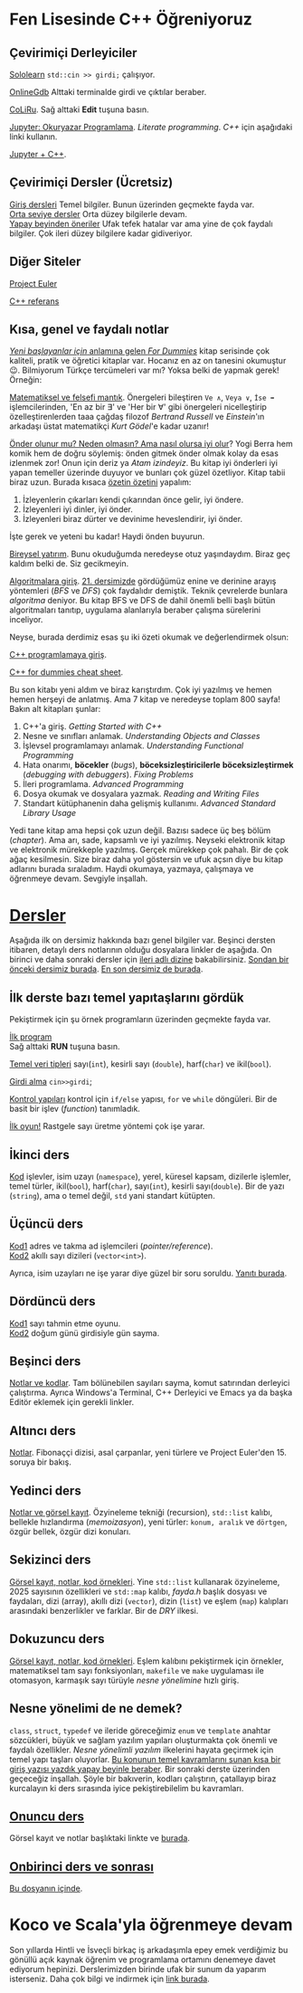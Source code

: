 Fen Lisesinde C++ Öğreniyoruz
=============================

Çevirimiçi Derleyiciler
-----------------------
[Sololearn](https://www.sololearn.com/en/compiler-playground/cpp)  `std::cin >> girdi;` çalışıyor. 

[OnlineGdb](https://onlinegdb.com/MOj93f6vtA)  Alttaki terminalde girdi ve çıktılar beraber.  

[CoLiRu](https://coliru.stacked-crooked.com/a/9a5a244a826e572a).  Sağ alttaki **Edit** tuşuna basın.  

[Jupyter: Okuryazar Programlama](https://jupyter.org/).  *Literate programming*. *C++* için aşağıdaki linki kullanın.  

[Jupyter + C++](https://mybinder.org/v2/gh/jupyter-xeus/xeus-cling/stable?filepath=notebooks/xcpp.ipynb).  


Çevirimiçi Dersler (Ücretsiz)
--
[Giriş dersleri](https://www.sololearn.com/en/learn/courses/c-plus-plus-introduction)  Temel bilgiler. Bunun üzerinden geçmekte fayda var.  
[Orta seviye dersler](https://www.sololearn.com/en/learn/courses/c-plus-plus-intermediate)   Orta düzey bilgilerle devam.  
[Yapay beyinden öneriler](https://chatgpt.com/share/674775c0-d424-8009-835a-a1745715f8a7)  Ufak tefek hatalar var ama yine de çok faydalı bilgiler. Çok ileri düzey bilgilere kadar gidiveriyor.  

Diğer Siteler
--
[Project Euler](https://projecteuler.net/)  

[C++ referans](https://en.cppreference.com) 

Kısa, genel ve faydalı notlar
-- 
[*Yeni başlayanlar için* anlamına gelen *For Dummies*](https://www.dummies.com/about-for-dummies/) kitap serisinde çok kaliteli, pratik ve öğretici kitaplar var. Hocanız en az on tanesini okumuştur😉. Bilmiyorum Türkçe tercümeleri var mı? Yoksa belki de yapmak gerek! Örneğin: 

[Matematiksel ve felsefi mantık](https://www.dummies.com/book/body-mind-spirit/philosophy/logic/logic-for-dummies-282362/). Önergeleri bileştiren `Ve ∧`, `Veya ∨`, `İse ➡️` işlemcilerinden, 'En az bir ∃' ve 'Her bir ∀' gibi önergeleri nicelleştirip özelleştirenlerden taaa çağdaş filozof *Bertrand Russell* ve *Einstein*'ın arkadaşı üstat matematikçi *Kurt Gödel*'e kadar uzanır!  

[Önder olunur mu? Neden olmasın? Ama nasıl olursa iyi olur](https://www.dummies.com/book/body-mind-spirit/emotional-health-psychology/psychology/persuasion-influence/leadership-for-dummies-282350/)? Yogi Berra hem komik hem de doğru söylemiş: önden gitmek önder olmak kolay da esas izlenmek zor! Onun için deriz ya *Atam izindeyiz*. Bu kitap iyi önderleri iyi yapan temeller üzerinde duyuyor ve bunları çok güzel özetliyor. Kitap tabii biraz uzun. Burada kısaca [özetin özetini](http://ozetle.com/) yapalım: 
 
1. İzleyenlerin çıkarları kendi çıkarından önce gelir, iyi öndere.
2. İzleyenleri iyi dinler, iyi önder.
3. İzleyenleri biraz dürter ve devinime heveslendirir, iyi önder.   

İşte gerek ve yeteni bu kadar! Haydi önden buyurun.

[Bireysel yatırım](https://www.dummies.com/article/business-careers-money/personal-finance/general-personal-finance/personal-finance-for-dummies-cheat-sheet-208319/). Bunu okuduğumda neredeyse otuz yaşındaydım. Biraz geç kaldım belki de. Siz gecikmeyin.  

[Algoritmalara giriş](https://www.dummies.com/article/technology/information-technology/data-science/general-data-science/algorithms-dummies-cheat-sheet-238398/). [21. dersimizde](ileri/ders21.md) gördüğümüz enine ve derinine arayış yöntemleri (*BFS* ve *DFS*) çok faydalıdır demiştik. Teknik çevrelerde bunlara *algoritma* deniyor. Bu kitap BFS ve DFS de dahil önemli belli başlı bütün algoritmaları tanıtıp, uygulama alanlarıyla beraber çalışma sürelerini inceliyor.

Neyse, burada derdimiz esas şu iki özeti okumak ve değerlendirmek olsun:  

[C++ programlamaya giriş](https://www.dummies.com/article/technology/programming-web-design/cplusplus/an-introduction-to-c-201132/).          

[C++ for dummies cheat sheet](https://www.dummies.com/article/technology/programming-web-design/cplusplus/c-all-in-one-for-dummies-cheat-sheet-209511/).   

Bu son kitabı yeni aldım ve biraz karıştırdım. Çok iyi yazılmış ve hemen hemen herşeyi de anlatmış. Ama 7 kitap ve neredeyse toplam 800 sayfa! Bakın alt kitapları şunlar:

1. C++'a giriş. *Getting Started with C++*
2. Nesne ve sınıfları anlamak. *Understanding Objects and Classes*
3. İşlevsel programlamayı anlamak. *Understanding Functional Programming* 
4. Hata onarımı, **böcekler** (*bugs*), **böceksizleştiricilerle** **böceksizleştirmek** (*debugging with debuggers*). *Fixing Problems* 
5. İleri programlama. *Advanced Programming*
6. Dosya okumak ve dosyalara yazmak. *Reading and Writing Files*
7. Standart kütüphanenin daha gelişmiş kullanımı. *Advanced Standard Library Usage* 

Yedi tane kitap ama hepsi çok uzun değil. Bazısı sadece üç beş bölüm (*chapter*). Ama arı, sade, kapsamlı ve iyi yazılmış. Neyseki elektronik kitap ve elektronik mürekkeple yazılmış. Gerçek mürekkep çok pahalı. Bir de çok ağaç kesilmesin. Size biraz daha yol göstersin ve ufuk açsın diye bu kitap adlarını burada sıraladım. Haydi okumaya, yazmaya, çalışmaya ve öğrenmeye devam. Sevgiyle inşallah.  

[Dersler](ileri)
====
Aşağıda ilk on dersimiz hakkında bazı genel bilgiler var. Beşinci dersten itibaren, detaylı ders notlarının olduğu dosyalara linkler de aşağıda. On birinci ve daha sonraki dersler için [ileri adlı dizine](ileri) bakabilirsiniz. [Sondan bir önceki dersimiz burada](ileri/ders20.md). [En son dersimiz de burada](ileri/ders21.md).

İlk derste bazı temel yapıtaşlarını gördük 
-- 
Pekiştirmek için şu örnek programların üzerinden geçmekte fayda var.  

[İlk program](https://sololearn.com/compiler-playground/cHlx3KLO5G6d/)  
Sağ alttaki **RUN** tuşuna basın.  

[Temel veri tipleri](https://sololearn.com/compiler-playground/cPv2HfqDr8h7) sayı(`int`), kesirli sayı (`double`), harf(`char`) ve ikil(`bool`).  

[Girdi alma](https://sololearn.com/compiler-playground/c1JyEkLln8AK) `cin>>girdi`;  

[Kontrol yapıları](https://sololearn.com/compiler-playground/coLvDwg6K4Te) kontrol için `if/else` yapısı, `for` ve `while` döngüleri. Bir de basit bir işlev (*function*) tanımladık.

[İlk oyun!](https://onlinegdb.com/i4AbswzZtP) Rastgele sayı üretme yöntemi çok işe yarar.


İkinci ders
--
[Kod](https://www.sololearn.com/en/compiler-playground/cHXfjbO8i14U) işlevler, isim uzayı (`namespace`), yerel, küresel kapsam, dizilerle işlemler, temel türler, ikil(`bool`), harf(`char`), sayı(`int`), kesirli sayı(`double`). Bir de yazı (`string`), ama o temel değil, `std` yani standart kütüpten.  


Üçüncü ders
--
[Kod1](https://sololearn.com/compiler-playground/crpbSkBKD5ul) adres ve takma ad işlemcileri (*pointer/reference*).  
[Kod2](https://sololearn.com/compiler-playground/cUWBwZrMqVkd) akıllı sayı dizileri (`vector<int>`).   

Ayrıca, isim uzayları ne işe yarar diye güzel bir soru soruldu. [Yanıtı burada](ileri/neden-namespace-kullanırız.md).  

Dördüncü ders
--
[Kod1](https://www.onlinegdb.com/fork/i4AbswzZtP) sayı tahmin etme oyunu.  
[Kod2](https://www.onlinegdb.com/fork/bbM6VmacX) doğum günü girdisiyle gün sayma.  

Beşinci ders
--
[Notlar ve kodlar](ileri/ders5.md). Tam bölünebilen sayıları sayma, komut satırından derleyici çalıştırma. Ayrıca Windows'a Terminal, C++ Derleyici ve Emacs ya da başka Editör eklemek için gerekli linkler.  

Altıncı ders
--
[Notlar](ileri/ders6.md).  Fibonaççi dizisi, asal çarpanlar, yeni türlere ve Project Euler'den 15. soruya bir bakış.

Yedinci ders
--
[Notlar ve görsel kayıt](ileri/ders7.md). Özyineleme tekniği (recursion), `std::list` kalıbı, bellekle hızlandırma (*memoizasyon*), yeni türler: `konum, aralık` ve `dörtgen`, özgür bellek, özgür dizi konuları.  

Sekizinci ders
--
[Görsel kayıt, notlar, kod örnekleri](ileri/ders8.md). Yine `std::list` kullanarak özyineleme, 2025 sayısının özellikleri ve `std::map` kalıbı, *fayda.h* başlık dosyası ve faydaları, dizi (array), akıllı dizi (`vector`), dizin (`list`) ve eşlem (`map`) kalıpları arasındaki benzerlikler ve farklar. Bir de *DRY* ilkesi.

Dokuzuncu ders
--
[Görsel kayıt, notlar, kod örnekleri](ileri/ders9.md). Eşlem kalıbını pekiştirmek için örnekler, matematiksel tam sayı fonksiyonları, `makefile` ve `make` uygulaması ile otomasyon, karmaşık sayı türüyle *nesne yönelimine* hızlı giriş.

Nesne yönelimi de ne demek?
--
`class`, `struct`, `typedef` ve ileride göreceğimiz `enum` ve `template` anahtar sözcükleri, büyük ve sağlam yazılım yapıları oluşturmakta çok önemli ve faydalı özellikler. *Nesne yönelimli yazılım* ilkelerini hayata geçirmek için temel yapı taşları oluyorlar. [Bu konunun temel kavramlarını sunan kısa bir giriş yazısı yazdık yapay beyinle beraber](ileri/sınıf-yapı-kavramı.md). Bir sonraki derste üzerinden geçeceğiz inşallah. Şöyle bir bakıverin, kodları çalıştırın, çatallayıp biraz kurcalayın ki ders sırasında iyice pekiştirebilelim bu kavramları.

[Onuncu ders](ileri/ders10.md)
--
Görsel kayıt ve notlar başlıktaki linkte ve [burada](ileri/ders10.md). 

[Onbirinci ders ve sonrası](ileri)
--
[Bu dosyanın içinde](ileri).

Koco ve Scala'yla öğrenmeye devam
====
Son yıllarda Hintli ve İsveçli birkaç iş arkadaşımla epey emek verdiğimiz bu gönüllü açık kaynak öğrenim ve programlama ortamını denemeye davet ediyorum hepinizi. Derslerimizden birinde ufak bir sunum da yaparım isterseniz. Daha çok bilgi ve indirmek için [link burada](ileri/kocoya-davet.md).

